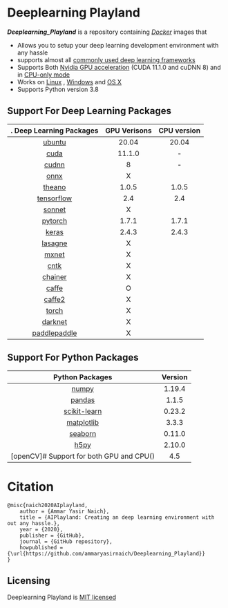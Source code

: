 # Deeplearning Playland
***Deeplearning_Playland*** is a repository containing  [*Docker*](http://www.docker.com/) images that
- Allows you to setup your deep learning development environment with any hassle
- supports almost all [commonly used deep learning frameworks](#Available-tags)
- Supports Both [Nvidia GPU acceleration](#GPU) (CUDA 11.1.0 and cuDNN 8) and   in [CPU-only mode](#GPU)
- Works on [Linux](#) , [Windows](#)  and [OS X](#)
-  Supports Python version 3.8



## Support For Deep Learning Packages 


. Deep Learning Packages                              | GPU Verisons         | CPU version|
:------------------------------------------------: | :------------------: | :------------------:  | 
 [ubuntu](https://www.ubuntu.com)                  | 20.04                |       20.04           |
 [cuda](https://developer.nvidia.com/cuda-zone)    | 11.1.0               |        -              |
 [cudnn](https://developer.nvidia.com/cudnn)       | 8                    |        -              |
 [onnx](https://onnx.ai)                           | X                    |                       |
 [theano](http://deeplearning.net/software/theano) | 1.0.5                |1.0.5                  |                       
 [tensorflow](http://www.tensorflow.org)           | 2.4                  | 2.4                   |                        
 [sonnet](https://github.com/deepmind/sonnet)      | X                    |                        |
 [pytorch](http://pytorch.org)                     | 1.7.1                |        1.7.1           |                        
 [keras](https://keras.io)                         | 2.4.3                |              2.4.3     |                        
 [lasagne](http://lasagne.readthedocs.io)          | X                    |                        |
 [mxnet](http://mxnet.incubator.apache.org)        | X                    |                        |
 [cntk](http://cntk.ai)                            | X                    |                        |
 [chainer](https://chainer.org)                    | X                    |                        |
 [caffe](http://caffe.berkeleyvision.org)          | O                    |                        |
 [caffe2](https://caffe2.ai)                       | X                    |                       |
 [torch](http://torch.ch/)                         | X                    |                       |
 [darknet](https://pjreddie.com/darknet/)          | X                    |                       |
 [paddlepaddle](https://www.paddlepaddle.org.cn/)  | X                    |                       |


## Support For Python Packages 

 Python Packages       |  Version |
:---------------------: | :------: |
[numpy]()                  | 1.19.4 
[pandas]()                | 1.1.5
[scikit-learn]()           | 0.23.2
[matplotlib]()             | 3.3.3
[seaborn]()                |  0.11.0
[h5py]()                   |  2.10.0
[openCV]# Support for both GPU and CPU()                    |  4.5




# Citation
```
@misc{naich2020AIplayland,
    author = {Ammar Yasir Naich},
    title = {AIPlayland: Creating an deep learning environment with out any hassle.},
    year = {2020},
    publisher = {GitHub},
    journal = {GitHub repository},
    howpublished = {\url{https://github.com/ammaryasirnaich/Deeplearning_Playland}}
}
```

## Licensing
Deeplearning Playland is [MIT licensed]()